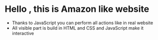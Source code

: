 # Hello , this is Amazon like website
* Thanks to JavaScript you can perform all actions like in real website
* All visible part is build in HTML and CSS and JavaScript make it interactive
